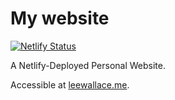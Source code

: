 # My website

[![Netlify Status](https://api.netlify.com/api/v1/badges/c9a46ae5-07bc-4930-a48d-b6c22b035983/deploy-status)](https://app.netlify.com/sites/modest-northcutt-924c61/deploys)

A Netlify-Deployed Personal Website.

Accessible at [leewallace.me](https://leewallace.me).


